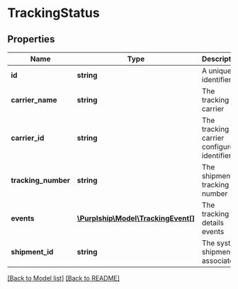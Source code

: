 # TrackingStatus

## Properties
Name | Type | Description | Notes
------------ | ------------- | ------------- | -------------
**id** | **string** | A unique identifier | [optional] 
**carrier_name** | **string** | The tracking carrier | 
**carrier_id** | **string** | The tracking carrier configured identifier | 
**tracking_number** | **string** | The shipment tracking number | 
**events** | [**\Purplship\Model\TrackingEvent[]**](TrackingEvent.md) | The tracking details events | [optional] 
**shipment_id** | **string** | The system shipment associated. | [optional] 

[[Back to Model list]](../README.md#documentation-for-models) [[Back to README]](../README.md)


